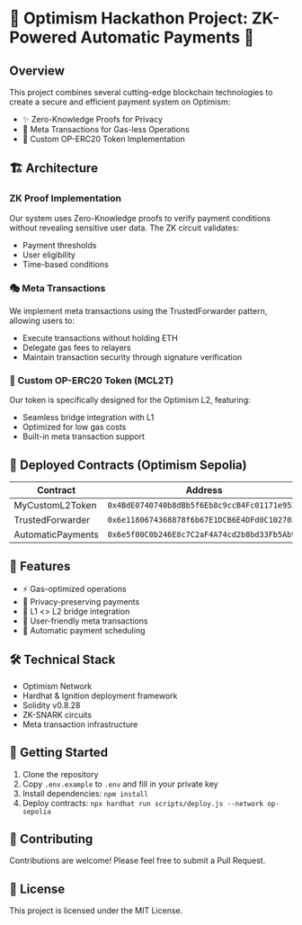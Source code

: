 # 🌟 Optimism Hackathon Project: ZK-Powered Automatic Payments 🚀

## Overview

This project combines several cutting-edge blockchain technologies to create a secure and efficient payment system on Optimism:

- ✨ Zero-Knowledge Proofs for Privacy
- 🔄 Meta Transactions for Gas-less Operations
- 💎 Custom OP-ERC20 Token Implementation

## 🏗️ Architecture

### ZK Proof Implementation

Our system uses Zero-Knowledge proofs to verify payment conditions without revealing sensitive user data. The ZK circuit validates:

- Payment thresholds
- User eligibility
- Time-based conditions

### 🎭 Meta Transactions

We implement meta transactions using the TrustedForwarder pattern, allowing users to:

- Execute transactions without holding ETH
- Delegate gas fees to relayers
- Maintain transaction security through signature verification

### 💫 Custom OP-ERC20 Token (MCL2T)

Our token is specifically designed for the Optimism L2, featuring:

- Seamless bridge integration with L1
- Optimized for low gas costs
- Built-in meta transaction support

## 📍 Deployed Contracts (Optimism Sepolia)

| Contract          | Address                                      |
| ----------------- | -------------------------------------------- |
| MyCustomL2Token   | `0x4BdE0740740b8dBb5f6Eb8c9ccB4Fc01171e953C` |
| TrustedForwarder  | `0x6e1180674368878f6b67E1DCB6E4DFd0C102703A` |
| AutomaticPayments | `0x6e5f00C0b246E8c7C2aF4A74cd2b8bd33Fb5Ab94` |

## 🚀 Features

- ⚡ Gas-optimized operations
- 🔐 Privacy-preserving payments
- 🌉 L1 <> L2 bridge integration
- 📱 User-friendly meta transactions
- 🔄 Automatic payment scheduling

## 🛠️ Technical Stack

- Optimism Network
- Hardhat & Ignition deployment framework
- Solidity v0.8.28
- ZK-SNARK circuits
- Meta transaction infrastructure

## 🔗 Getting Started

1. Clone the repository
2. Copy `.env.example` to `.env` and fill in your private key
3. Install dependencies: `npm install`
4. Deploy contracts: `npx hardhat run scripts/deploy.js --network op-sepolia`

## 🤝 Contributing

Contributions are welcome! Please feel free to submit a Pull Request.

## 📄 License

This project is licensed under the MIT License.
